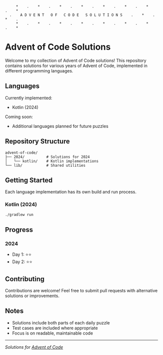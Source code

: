 ```
     *    .    *    .    *    .    *    .    *    .    *    .    *    .    *  
  .    A D V E N T   O F   C O D E   S O L U T I O N S    .    *    .    *    .
     *    .    *    .    *    .    *    .    *    .    *    .    *    .    *  
```

# Advent of Code Solutions

Welcome to my collection of Advent of Code solutions! This repository contains solutions for various years of Advent of Code, implemented in different programming languages.

## Languages

Currently implemented:
- Kotlin (2024)

Coming soon:
- Additional languages planned for future puzzles

## Repository Structure

```
advent-of-code/
├── 2024/          # Solutions for 2024
│   └── kotlin/    # Kotlin implementations
└── lib/           # Shared utilities
```

## Getting Started

Each language implementation has its own build and run process.

### Kotlin (2024)
```bash
./gradlew run
```

## Progress

### 2024
- Day 1: ⭐⭐
- Day 2: ⭐⭐

## Contributing

Contributions are welcome! Feel free to submit pull requests with alternative solutions or improvements.

## Notes

- Solutions include both parts of each daily puzzle
- Test cases are included where appropriate
- Focus is on readable, maintainable code

---
*Solutions for [Advent of Code](https://adventofcode.com/)*
